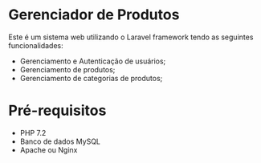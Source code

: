 # Gerenciador de Produtos
Este é um sistema web utilizando o Laravel framework tendo as seguintes funcionalidades: 

- Gerenciamento e Autenticação de usuários;
- Gerenciamento de produtos;
- Gerenciamento de categorias de produtos;

# Pré-requisitos 
- PHP 7.2
- Banco de dados MySQL
- Apache ou Nginx